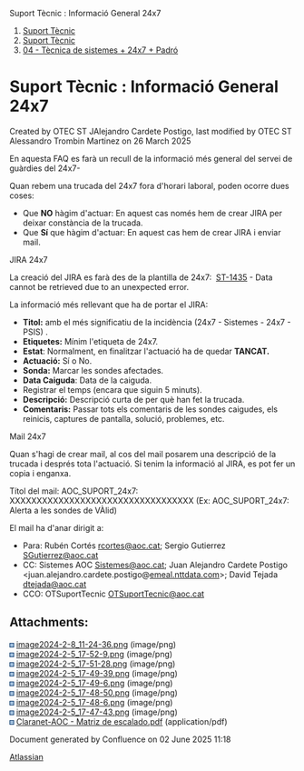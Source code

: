 Suport Tècnic : Informació General 24x7  

1.  [Suport Tècnic](index.html)
2.  [Suport Tècnic](13893782.html)
3.  [04 - Tècnica de sistemes + 24x7 + Padró](26313202.html)

Suport Tècnic : Informació General 24x7
=======================================

Created by OTEC ST JAlejandro Cardete Postigo, last modified by OTEC ST Alessandro Trombin Martinez on 26 March 2025

En aquesta FAQ es farà un recull de la informació més general del servei de guàrdies del 24x7-

Quan rebem una trucada del 24x7 fora d'horari laboral, poden ocorre dues coses:

*   Que **NO** hàgim d'actuar: En aquest cas només hem de crear JIRA per deixar constància de la trucada.
*   Que **Sí** que hàgim d'actuar: En aquest cas hem de crear JIRA i enviar mail.

  

JIRA 24x7

La creació del JIRA es farà des de la plantilla de 24x7:  [ST-1435](https://contacte.aoc.cat/browse/ST-1435?src=confmacro) - Data cannot be retrieved due to an unexpected error.

La informació més rellevant que ha de portar el JIRA: 

*   **Titol:** amb el més significatiu de la incidència (24x7 - Sistemes - 24x7 - PSIS) .
*   **Etiquetes:** Mínim l'etiqueta de 24x7.
*   **Estat**: Normalment, en finalitzar l'actuació ha de quedar **TANCAT.**
*   **Actuació:** Sí o No.
*   **Sonda:** Marcar les sondes afectades.
*   **Data Caiguda**: Data de la caiguda.
*   Registrar el temps (encara que siguin 5 minuts).
*   **Descripció:** Descripció curta de per què han fet la trucada.
*   **Comentaris:** Passar tots els comentaris de les sondes caigudes, els reinicis, captures de pantalla, solució, problemes, etc.

  

Mail 24x7

Quan s'hagi de crear mail, al cos del mail posarem una descripció de la trucada i després tota l'actuació. Si tenim la informació al JIRA, es pot fer un copia i enganxa.

Títol del mail: AOC\_SUPORT\_24x7: XXXXXXXXXXXXXXXXXXXXXXXXXXXXXXXXXX (Ex: AOC\_SUPORT\_24x7: Alerta a les sondes de VÀlid)

El mail ha d'anar dirigit a:

*   Para: Rubén Cortés <rcortes@aoc.cat>; Sergio Gutierrez <SGutierrez@aoc.cat>
*   CC: Sistemes AOC <Sistemes@aoc.cat>; Juan Alejandro Cardete Postigo <juan.alejandro.cardete.postigo@[emeal.nttdata.com](http://emeal.nttdata.com)\>; David Tejada <dtejada@aoc.cat>
*   CCO: OTSuportTecnic <OTSuportTecnic@aoc.cat>

Attachments:
------------

![](images/icons/bullet_blue.gif) [image2024-2-8\_11-24-36.png](attachments/100009503/100009504.png) (image/png)  
![](images/icons/bullet_blue.gif) [image2024-2-5\_17-52-9.png](attachments/100009503/100009505.png) (image/png)  
![](images/icons/bullet_blue.gif) [image2024-2-5\_17-51-28.png](attachments/100009503/100009506.png) (image/png)  
![](images/icons/bullet_blue.gif) [image2024-2-5\_17-49-39.png](attachments/100009503/100009507.png) (image/png)  
![](images/icons/bullet_blue.gif) [image2024-2-5\_17-49-6.png](attachments/100009503/100009508.png) (image/png)  
![](images/icons/bullet_blue.gif) [image2024-2-5\_17-48-50.png](attachments/100009503/100009509.png) (image/png)  
![](images/icons/bullet_blue.gif) [image2024-2-5\_17-48-6.png](attachments/100009503/100009510.png) (image/png)  
![](images/icons/bullet_blue.gif) [image2024-2-5\_17-47-43.png](attachments/100009503/100009511.png) (image/png)  
![](images/icons/bullet_blue.gif) [Claranet-AOC - Matriz de escalado.pdf](attachments/100009503/100009512.pdf) (application/pdf)  

Document generated by Confluence on 02 June 2025 11:18

[Atlassian](http://www.atlassian.com/)